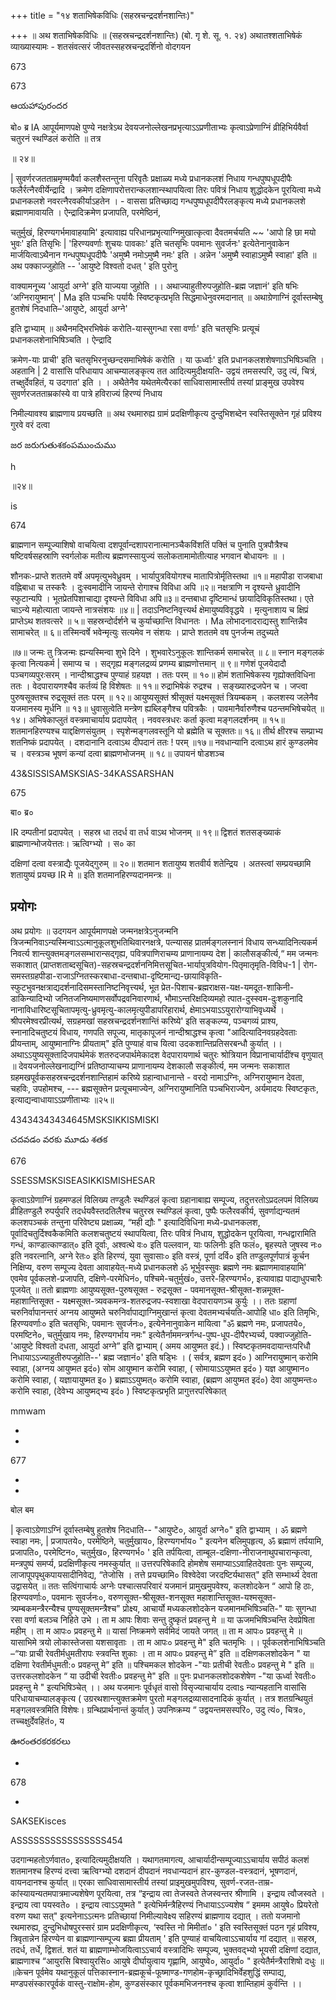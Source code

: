 +++
title = "१४ शताभिषेकविधिः (सहस्रचन्द्रदर्शनशान्तिः)"

+++
॥ अथ शताभिषेकविधिः ॥ (सहस्रचन्द्रदर्शनशान्तिः) (बो. गृ शे. सू. १. २४) अथातश्शताभिषेकं व्याख्यास्यामः - शतसंवत्सरं जीवतस्सहस्रचन्द्रदर्शिनो वोदगयन

673

673

ఆయహాపురందర

बो० ब्र IA आपूर्यमाणपक्षे पुण्ये नक्षत्रेऽथ देवयजनोल्लेखनप्रभृत्याऽऽप्रणीताभ्यः कृत्वाऽप्रेणाग्निं व्रीहिभिर्यवैर्वा चतुरनं स्थण्डिलं करोति ॥ तत्र

॥ २४॥

| सुवर्णरजतताम्रमृण्मयैर्वा कलशैस्तन्तुना परिवृतैः प्रक्षाळ्य मध्ये प्रधानकलशं निधाय गन्धपुष्पधूपदीपैः फलैर्रत्नैरवीर्येन्द्रादि । क्रमेण दक्षिणापरोत्तरान्कलशान्स्थापयित्वा तिरः पवित्रं निधाय शुद्धोदकेन पूरयित्वा मध्ये प्रधानकलशे नवरत्नैरवकीर्याऽहतेन । - वाससा प्रतिच्छाद्य गन्धपुष्पधूपदीपैरलङ्कृत्य मध्ये प्रधानकलशे ब्रह्माणमावायति । ऐन्द्रादिक्रमेण प्रजापति, परमेष्ठिनं,

चतुर्मुखं, हिरण्यगर्भमावाहयामि' इत्यावाह्य परिधानप्रभृत्याग्निमुखात्कृत्वा दैवतमर्चयति ~~ 'आपो हि छा मयो भुवः' इति तिसृभिः | 'हिरण्यवर्णाः शुचयः पावकाः' इति चतसृभिः पवमानः सुवर्जनः' इत्येतेनानुवाकेन मार्जयित्वाऽथैनान गन्धपुष्पधूपदीपैः 'अमुष्मै नमोऽमुष्मै नमः' इति । अन्नेन 'अमुष्मै स्वाहाऽमुष्मै स्वाहा' इति ॥ अथ पक्काज्जुहोति -- 'आयुष्टे विश्वतो दधत् ' इति पुरोनु

वाक्यामनूच्य 'आयुर्दा अग्ने' इति याज्यया जुहोति ।। अथाज्याहुतीरुपजुहोति-ब्रह्म जज्ञानं' इति षभिः ‘अग्निरायुष्मान्' | Ma इति पञ्चभिः पर्यायैः स्विष्टकृत्प्रभृति सिद्धमाधेनुवरमदानात् ॥ अथाग्रेणाग्निं दूर्वास्तम्बेषु हुतशेषं निदधाति–'आयुष्टे, आयुर्दा अग्ने'

इति द्वाभ्याम् ॥ अथैनमद्भिरभिषेकं करोति-यास्सुगन्धा रसा वर्णाः' इति चतसृभिः प्रत्यूचं प्रधानकलशेनाभिषिञ्चति । ऐन्द्रादि

क्रमेण-याः प्राची' इति चतसृभिरनुच्छन्दसमाभिषेकं करोति । या ऊर्ध्वाः' इति प्रधानकलशशेषणाऽभिषिञ्चति । अहतानि | 2 वासांसि परिधायाप आचम्यालङ्कृत्य तत आदित्यमुदीक्षयति- उद्वयं तमसस्परि, उदु त्यं, चित्रं, तच्क्षुर्देवहितं, य उदगात' इति । । अथैतेनैव यथेतमेत्यैरकां साधिवासामास्तीर्य तस्यां प्राङ्मुख उपवेश्य सुवर्णरजतताम्रकांस्ये वा पात्रे हविराज्यं हिरण्यं निधाय

निमील्यावश्य ब्राह्मणाय प्रयच्छति ॥ अथ रथमारुह्य ग्रामं प्रदक्षिणीकृत्य दुन्दुभिशब्देन स्वस्तिसूक्तेन गृहं प्रविश्य गुरवे वरं दत्वा

జర జరుగుతుశకంపముంచుము

h

॥२४॥

is

674

ब्राह्मणान सम्पूज्याशिषो वाचयित्वा दशपूर्वान्दशापरानात्मानञ्चैकविंशतिं पक्तिं च पुनाति पुत्रपौत्रैश्च षष्टिवर्षसहस्राणि स्वर्गलोक मतीत्य ब्रह्मणस्सायुज्यं सलोकतामामोतीत्याह भगवान बोधायनः ॥ ।

शौनकः-प्राप्ते शततमे वर्षे अपमृत्युभवेध्रुवम् । भार्यापुत्रवियोगश्च मातापित्रोर्मृतिस्तथा ॥१॥ महापीडा राजबाधा वह्निबाधा च तस्करैः । दुःस्वमादीनि जायन्ते रोगाश्च विविधा अपि ॥२॥ नक्षत्राणि न दृश्यन्ते ध्रुवादीनि स्फुटान्यपि । भूतप्रेतपिशाचाद्या दृश्यन्ते विविधा अपि॥३॥ दन्तबाधा दृष्टिमान्धं छायादिविकृतिस्तथा। एते चाऽन्ये महोत्याता जायन्ते नात्रसंशयः ॥४॥ | तदाऽनिष्टनिवृत्त्यर्थ क्षेमायुष्यविवृद्धये । मृत्युनाशाय च क्षिप्रं प्राप्तेऽथ शतवत्सरे ॥ ५॥ सहस्रन्दोर्दर्शने च कुर्याच्छान्ति विधानतः । Ma लोभादनादराद्यस्तु शान्तिन्नैव सामाचरेत् ॥ ६॥ तस्मिन्वर्षे भवेन्मृत्युः सत्यमेव न संशयः । प्राप्ते शततमे वष पुनर्जन्म तदुच्यते

॥७॥ जन्मः तु त्रिजन्मः ह्यन्यस्मिन्वा शुभे दिने । शुभवारेऽनुकूलः शान्तिकर्म समाचरेत् ॥ ८॥ स्नान मङ्गलकं कृत्वा नित्यकर्म | समाप्य च । सद्गृह्य मङ्गलद्रव्यं प्रणम्य ब्राह्मणोत्तमान् ॥ ९॥ गणेशं पूजयेदादौ पञ्चगव्यपुरःसरम् । नान्दीश्राद्धश्च पुण्याहं ग्रहयज्ञ । ततः परम् ॥ १०॥ होमं शताभिषेकस्य गृह्योक्तविधिना ततः । वेदपारायणश्चैव कर्तव्यं हि विशेषतः ॥ ११॥ रुद्राभिषेकं रुद्रश्च । सङ्ख्यारुद्रजपेन च । जप्त्वा पुरुषसूक्तश्च रुद्रसूक्तं ततः परम् ॥ १२॥ आयुष्यसूक्तं श्रीसूक्तं यक्ष्मसूक्तं त्रियम्बकम् । कलशस्य जलेनैव यजमानस्य मूर्धनि ॥ १३॥ धुवासुत्वेति मन्त्रेण ह्यब्लिङ्गैश्च पवित्रकैः । पावमानैर्वारुणैश्च पठन्तमभिषेचयेत् ॥१४। अभिषेकाप्लुतं वस्त्रमाचार्याय प्रदापयेत् । नववस्त्रधरः कर्ता कृत्वा मङ्गलदर्शनम् ॥ १५॥ शतमानहिरण्यश्च याद्दक्षिणसंयुतम् । स्पृशेन्मङ्गलवस्तूनि यो ब्रह्मेति च सूक्ततः॥ १६॥ तीर्थ क्षीरश्च सम्प्राभ्य शतनिष्कं प्रदापयेत् । दशदानानि दत्वाऽथ दीपदानं ततः ! परम् ॥१७॥ नवधान्यानि दत्वाऽथ हारं कुण्डलमेव च । वस्त्रञ्च भूषणं कन्यां दत्वा ब्राह्मणभोजनम् ॥ १८॥ उपायनं षोडशञ्च

43&SISSISAMSKSIAS-34KASSARSHAN

675

बा० ब्र०

IR दम्पतीनां प्रदापयेत् । सहस्र धा तदर्ध वा तर्ध वाऽथ भोजनम् ॥ १९॥ द्विशतं शतसङ्ख्याकं ब्राह्मणान्भोजयेत्ततः। ऋत्विग्भ्यो । स० का

दक्षिणां दत्वा वस्त्राद्यैः पूजयेद्गुरुम् ॥ २०॥ शतमान शतायुष्य शतवीर्य शतेन्द्रिय । अतस्त्वां सम्प्रयच्छामि शतायुष्यं प्रयच्छ IR मे ॥ इति शतमानहिरण्यदानमन्त्रः ॥
## प्रयोगः
अथ प्रयोगः ॥ उदगयन आपूर्यमाणपक्षे जन्मनक्षत्रेऽनुजन्मनि त्रिजन्मनिवाऽन्यस्मिन्वाऽऽत्मानुकूलशुभतिथिवारनक्षत्रे, पत्न्यासह प्रातर्मङ्गलस्नानं विधाय सन्ध्यादिनित्यकर्म निवर्त्य शान्त्युक्तमङ्गलसम्भारान्सद्गृह्य, पवित्रपाणिराचम्य प्राणानायम्य देश | कालौसङ्कीर्त्य,“ मम जन्मनः सकाशात् (प्राप्तशताब्दसूचित)-सहस्रचन्द्रदर्शननिमित्तसूचित-भार्यापुत्रवियोग-पितृमातृमृति-विविध-1 | रोग-समस्तग्रहपीडा-राजाऽग्नितस्करबाधा-दन्तबाधा-दृष्टिमान्द्य-छायाविकृति-स्फुटभुवनक्षत्राद्यदर्शनादिसमस्तानिष्टनिवृत्त्यर्थ, भूत प्रेत-पिशाच-ब्रह्मराक्षस-यक्ष-यमदूत-शाकिनी-डाकिन्यादिभ्यो जनितजनिष्यमाणसर्वोपद्रवनिवारणार्थ, भौमाऽन्तरिक्षदिव्यमहो त्पात-दुस्स्वम-दुःशकुनादि नानाविधारिष्टसूचितापमृत्यु-ध्रुवमृत्यु-कालमृत्युपीडापरिहारार्थ, क्षेमाऽभयाऽऽयुरारोग्याभिवृध्यर्थे । श्रीपरमेश्वरप्रीत्यर्थ, सग्रहमखां सहस्रचन्द्रदर्शनशान्तिं करिष्ये' इति सङ्कल्प्य, पञ्चगव्यं प्राश्य, स्नानादिचतुष्टयं विधाय, गणपति सपूज्य, मातृकापूजनं नान्दीश्राद्धश्च कृत्वा "आदित्यादिनवग्रहदेवताः प्रीयन्ताम्, आयुष्मानाग्निः प्रीयताम्" इति पुण्याहं वाच यित्वा उदकशान्तिप्रतिसरबन्धौ कुर्यात् ।। अथाऽऽयुष्यसूक्तादिजपार्थमेकं शतरुदजपार्थमेकादश वेदपारायणार्थ चतुरः श्रोत्रियान विप्रानाचार्यादींश्च वृणुयात् ॥ देवयजनोल्लेखनाद्यग्निं प्रतिष्ठाप्याचम्य प्राणानायम्य देशकालौ सङ्कीर्त्य, मम जन्मनः सकाशात ग्रहमखपूर्वकसहस्रचन्द्रदर्शनशान्तिहामं करिष्ये ग्रहान्वाधानान्ते - वरदो नामाऽग्निः, अग्निरायुष्मान देवता, चहविः, उपहोमश्च, --- ब्रह्मसूक्तेन प्रत्यूचमाज्येन, अग्निरायुष्मानिति पञ्चभिराज्येन, अर्यमादयः स्विष्टकृतः, इत्याद्यन्वाधायाऽऽप्रणीताभ्यः ॥२५॥

43434343434645MSKSIKKISMISKI

చదవడం వరకు మూడు శతక

676

SSESSMSKSISEASIKKISMISHESAR

कृत्वाऽग्रेणाग्निं ग्रहमण्डलं विलिख्य तण्डुलैः स्थण्डिलं कृत्वा ग्रहानाबाह्य सम्पूज्य, तदुत्तरतोऽप्रदलपमं विलिख्य व्रीहितण्डुलै रुपर्युपरि तदर्धयवैस्तदतिलैश्च चतुरस्र स्थण्डिलं कृत्वा, पुष्पैः फलैरवकीर्य, सुवर्णाद्यन्यतमं कलशपञ्चकं तन्तुना परिवेष्ट्य प्रक्षाळ्य, “मही द्यौः " इत्यादिविधिना मध्ये-प्रधानकलश, पूर्वादिचतुर्दिश्वकैकमिति कलशचतुष्टयं स्थापयित्वा, तिरः पवित्रं निधाय, शुद्धोदकेन पूरयित्वा, गन्धद्वारामिति गन्धं, काण्डात्काण्डात्० इति दूर्वाः, अश्वत्थे वः० इति पल्लवान, याः फलिनीः इति फलं०, बृहस्पते जुषस्व नः० इति नवरत्नानि, अग्ने रेतः० इति हिरण्यं, युवा सुवासाः० इति वस्त्रं, पूर्णा दर्वि० इति तण्डुलपूर्णपात्रं कूर्चन निक्षिप्य, वरुण सम्पूज्य देवता आवाहयेत्-मध्ये प्रधानकलशे ॐ भूर्भुवस्सुवः ब्रह्मणे नमः ब्रह्माणमावाहयामि' एवमेव पूर्वकलशे-प्रजापति, दक्षिणे-परमेधिनं०, पश्चिमे-चतुर्मुखं०, उत्तरे-हिरण्यगर्भ०, इत्यावाह्य पाद्याधुपचारैः पूजयेत् ॥ ततो ब्राह्मणाः आयुष्यसूक्त-पुरुषसूक्त - रुद्रसूक्त - पवमानसूक्त-श्रीसूक्त-शन्नमूक्त-महाशान्तिसूक्त - यक्ष्मसूक्त-त्र्यवकमन्त्र-शतरुद्रजप-स्वशाखा वेदपारायणञ्च कुर्युः ।। ततः ग्रहाणां चरुनिर्वापानन्तरं अग्नय आयुष्मते चरुनिर्वापाद्याग्निमुखान्तं कृत्वा देवतमभ्यर्चयति-आपोहि धा० इति तिमृभिः, हिरण्यवर्णाः० इति चतसृभिः, पवमानः सुवर्जनः०, इत्येनेनानुवाकेन मायित्वा "ॐ ब्रह्मणे नमः, प्रजापतये०, परमष्टिने०, चतुर्मुखाय नमः, हिरण्यगर्भाय नमः" इत्येतैर्नाममन्त्रर्गन्ध-पुष्प-धूप-दीपैरभ्यर्च्य, पक्वाज्जुहोति-'आयुष्टे विश्वतो दधता, आयुर्दा अग्ने” इति द्वाभ्याम् ( अमय आयुष्मत इदं.)। स्विष्टकृतमवदायान्तःपरिधौ निधायाऽऽज्याहुतीरुपजुहोति--' ब्रह्म जज्ञानं०' इति षड्भिः । ( सर्वत्र, ब्रह्मण इदं० ) आग्निरायुष्मान् करोमि स्वाहा, (अग्नय आयुष्मत इदं०) सोम आयुष्मान करोमि स्वाहा, ( सोमायाऽऽयुष्मत इदं० ) यज्ञ आयुष्मान० करोमि स्वाहा, ( यज्ञायायुष्मत इ० ) ब्रह्माऽऽयुष्मत्० करोमि स्वाहा, (ब्रह्मण आयुष्मत इदं०) देवा आयुष्मन्तः० करोमि स्वाहा, (देवेभ्य आयुष्मद्भ्य इदं० ) स्विष्टकृत्प्रभृति प्रागुत्तरपरिषेकात्

mmwam

-

-

677

-

-

बोल बम

| कृत्वाऽग्रेणाऽग्निं दूर्वास्तम्बेषु हुतशेष निदधाति-- "आयुष्टे०, आयुर्दा अग्ने०" इति द्वाभ्याम् । ॐ ब्रह्मणे स्वाहा नमः, | प्रजापतये०, परमेष्ठिने, चतुर्मुखाय०, हिरण्यगर्भाय० " इत्यनेन बलिमुपहृत्य, ॐ ब्रह्माणं तर्पयामि, प्रजापति०, परमेष्टिन०, चतुर्मुख०, हिरण्यगर्भ० ' इति तर्पयित्वा, ताम्बूल-दक्षिणा-नीराजनाथुपचारान्कृत्वा, मन्त्रपुष्पं समर्प्य, प्रदक्षिणीकृत्य नमस्कुर्यात् ॥ उत्तरपरिषेकादि होमशेष समाप्याऽऽवाहितदेवताः पुनः सम्पूज्य, लाजापूपपृथुकपायसादीनिवेद्य, “तेजोसि । तत्ते प्रयच्छामि० विश्वेदेवा जरदष्टिर्यथासत्" इति सम्भार्थ्य देवता उद्वासयेत् ॥ ततः सत्विंगाचार्यः अग्नेः पश्चात्सपरिवारं यजमानं प्रामुखमुपवेश्य, कलशोदकेन “ आपो हि ठाः, हिरण्यवर्णाः०, पवमानः सुवर्जनः०, वरुणसूक्त-श्रीसूक्त-शनसूक्त महाशान्तिसूक्त-यश्मसूक्त-त्र्यम्बकमन्त्रैरन्यैश्च पुण्यसूक्तमन्त्रैश्च" प्रोक्ष्य, आचार्यो मध्यकलशोदकेन यजमानमभिषिञ्चति-" याः सुगन्धा रसा वर्णा बलञ्च निहिते उभे । ता म आपः शिवाः सन्तु दुष्कृतं प्रवहन्तु मे ॥ या ऊजमभिषिञ्चन्ति देवप्रेषिता महीम् । ता म आपः० प्रवहन्तु मे ॥ यासां निष्क्रमणे सर्वमिदं जायते जगत् ॥ ता म आपः० प्रवहन्तु मे ॥ यासाभिमे त्रयो लोकास्तेजसा यशसावृताः । ता म आपः० प्रवहन्तु मे" इति चतमृभिः ।। पूर्वकलशेनाभिषिञ्चति –“याः प्राची रेवतीर्मधुमतीरापः स्त्रवन्ति शुकाः । ता म आपः० प्रवहन्तु मे” इति ॥ दक्षिणकलशोदकेन " या दक्षिणा रेवतीर्मधुमती:० प्रवहन्तु मे” इति ॥ पश्चिमकल शोदकेन -"याः प्रतीची रेवतीः० प्रवहन्तु मे " इति ॥ उत्तरकलशोदकेन “ या उदीची रेवतीः० प्रवहन्तु मे" इति ॥ पुनः प्रधानकलशोदकशेषेण -"या ऊर्ध्वा रेवतीः० प्रवहन्तु मे " इत्यभिषिञ्चेत् ।। अथ यजमानः पूर्वधृतं वासो विसृज्याचार्याय दत्वाs न्यान्यहतानि वासांसि परिधायाचम्यालङ्कृत्य ( उग्ररथशान्त्युक्तक्रमेण पुरतो मङ्गलद्रव्यासादनादिकं कुर्यात् । तत्र शतग्रन्थियुतं मङ्गलवस्त्रमिति विशेषः। ग्रन्थिप्रार्थनान्तं कुर्यात् ) उपनिष्क्रम्य “ उद्वयन्तमसस्परि०, उदु त्यं०, चित्र०, तच्चक्षुर्देवहितं०, य

ఊరంతరకరకరలు

-

678

-

SAKSEKisces

ASSSSSSSSSSSSSSSS454

उदगान्महतोऽर्णवात०, इत्यादित्यमुदीक्षयति । यथागतमागत्य, आचार्यादीन्सम्पूज्याऽऽचार्याय सपीठं कलशं शतमानश्च हिरण्यं दत्त्वा ऋत्विग्भ्यो दशदानं दीपदानं नवधान्यदानं हार-कुण्डल-वस्त्रदानं, भूषणदानं, वायनदानश्च कुर्यात् ॥ एरका साधिवासामास्तीर्य तस्यां प्राइमुखमुपविश्य, सुवर्ण-रजत-ताम्र-कांस्यायन्यतमपात्रमाज्यशेषेण पूरयित्वा, तत्र “इन्द्राय त्वा तेजस्वते तेजस्वन्तर श्रीणामि । इन्द्राय त्वौजस्वते । इन्द्राय त्वा पयस्वते० । इन्द्राय त्वाऽऽयुष्मते " इत्येभिर्मन्त्रैहिरण्यं निधायाऽऽज्यशेष “ इममम आयुषे० प्रियरेतो वरुण यथा सत्" इत्यनेनाऽऽत्मनः प्रतिच्छायां निमील्यावेक्ष्य सहिरण्यं ब्राह्मणाय दद्यात् । ततो यजमानो रथमारुह्य, दुन्दुभिधोषपुरस्सरं ग्राम प्रदक्षिणीकृत्य, ‘स्वस्ति नो मिमीतां० ' इति स्वस्तिसूक्तं पठन गृहं प्रविश्य, त्रिवृतान्नेन हिरण्येन वा ब्राह्मणान्सम्पूज्य ब्रह्मा प्रीयताम् ' इति पुण्याहं वाचयित्वाऽऽचार्याय गां दद्यात् ॥ सहस्र, तदर्ध, तर्धे, द्विशतं. शतं या ब्राह्मणाम्भोजयित्वाऽऽचार्य वस्त्रादिभिः सम्पूज्य, भुक्तवद्भ्यो भूयसी दक्षिणां दद्यात, ब्राह्मणाश्च “आयुरसि बिश्वायुरसि० आयुषे दीर्घायुत्वाय गृह्णामि, आयुष्वे०, आयुर्दा० " इत्येतैर्मन्त्रैराशिषो दधुः ॥ ॥केचन पूर्वमेव यथानुकूलं पत्तिकास्नान-ब्रह्मकूर्च-फूष्माण्ड-गणहोम-कृच्छ्रादिभिर्वेहशुद्धिं सम्पाद्य, मण्डपसंस्कारपूर्वकं वास्तु-राक्षोम-होम, कुण्डसंस्कार पूर्वकमभिजननश्च कृत्वा शाम्तिहामं कुर्वन्ति ।।